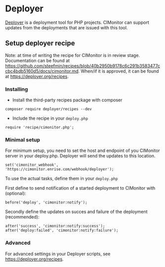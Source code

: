 # Deployer

[Deployer](https://deployer.org) is a deployment tool for PHP projects. CIMonitor can support updates from the 
deployments that are issued with this tool.

## Setup deployer recipe

Note: at time of writing the recipe for CIMonitor is in review stage. Documentation can be found at 
https://github.com/steefmin/recipes/blob/40b2950b9178c6c291b3583477ccbc4bdb5160d5/docs/cimonitor.md. When/if it is 
approved, it can be found at https://deployer.org/recipes. 

### Installing

- Install the third-party recipes package with composer

```
composer require deployer/recipes --dev
```

- Include the recipe in your `deploy.php`

```
require 'recipe/cimonitor.php';
```


### Minimal setup
For minimum setup, you need to set the host and endpoint of you CIMonitor server in your deploy.php. Deployer will send 
the updates to this location. 

```
set('cimonitor_webhook', 'https://cimonitor.enrise.com/webhook/deployer');
```

To use the actual tasks, define them in your `deploy.php`

First define to send notification of a started deployment to CIMonitor with (optional):
```
before('deploy', 'cimonitor:notify');
```

Secondly define the updates on succes and failure of the deployment (recommended):
```$xslt
after('success', 'cimonitor:notify:success');
after('deploy:failed', 'cimonitor:notify:failure');
```

### Advanced
For advanced settings in your Deployer scripts, see https://deployer.org/recipes. 
